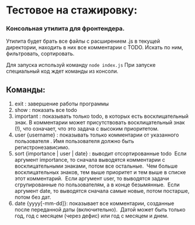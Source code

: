 ﻿# Тестовое на стажировку:

### Консольная утилита для фронтендера.

Утилита будет брать все файлы с расширением .js в текущей директории, находить в них все комментарии с TODO. Искать по ним, фильтровать, сортировать.

Для запуска используй команду `node index.js` При запуске специальный код ждет команды из консоли.

## Команды:

1. exit : завершение работы программы
2. show : показать все todo
3. important : показывать только todo, в которых есть восклицательный знак.
В комментарии может присутствовать восклицательный знак (!), что означает, что это задача с высоким приоритетом.
4. user {username} : показывать только комментарии от указанного пользователя .
Имя пользователя должно быть регистронезависимо.
5. sort {importance | user | date} : выводит отсортированные todo 
Если аргумент importance, то сначала выводятся комментарии с восклицательными знаками, потом все остальные.  Чем больше
восклицательных знаков, тем выше приоритет и тем выше в списке этот комментарий. 
Если аргумент user, то выводятся задачи сгрупированные по пользователям, а в конце безымянные. 
Если аргумент date, то выводятся сначала самые новые, потом постарше, потом без дат. 
6. date {yyyy[-mm-dd]}: показывает все комментарии, созданные после переданной даты (включительно). 
Датой может быть только год, год с месяцем (через дефис) или год с месяцем и днем. 




